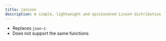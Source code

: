 ```yaml
---
title: jansson
description: A simple, lightweight and opinionated Linux® distribution based on musl libc and toybox
---
```


- Replaces `json-c`
- Does not support the same functions
